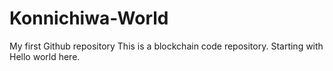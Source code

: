 # Konnichiwa-World
My first Github repository
This is a blockchain code repository.
Starting with Hello world here.
